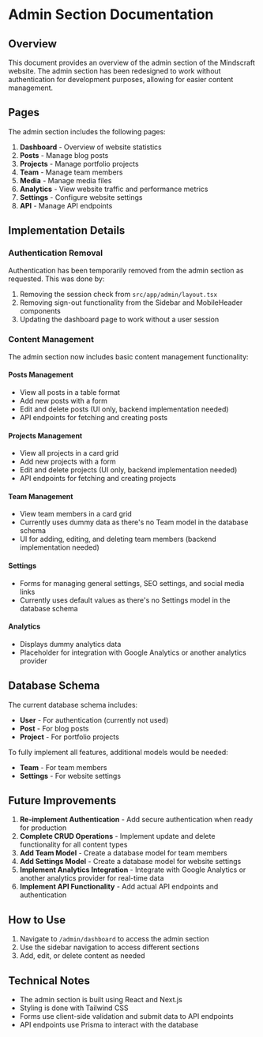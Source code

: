 # Admin Section Documentation

## Overview

This document provides an overview of the admin section of the Mindscraft website. The admin section has been redesigned to work without authentication for development purposes, allowing for easier content management.

## Pages

The admin section includes the following pages:

1. **Dashboard** - Overview of website statistics
2. **Posts** - Manage blog posts
3. **Projects** - Manage portfolio projects
4. **Team** - Manage team members
5. **Media** - Manage media files
6. **Analytics** - View website traffic and performance metrics
7. **Settings** - Configure website settings
8. **API** - Manage API endpoints

## Implementation Details

### Authentication Removal

Authentication has been temporarily removed from the admin section as requested. This was done by:

1. Removing the session check from `src/app/admin/layout.tsx`
2. Removing sign-out functionality from the Sidebar and MobileHeader components
3. Updating the dashboard page to work without a user session

### Content Management

The admin section now includes basic content management functionality:

#### Posts Management
- View all posts in a table format
- Add new posts with a form
- Edit and delete posts (UI only, backend implementation needed)
- API endpoints for fetching and creating posts

#### Projects Management
- View all projects in a card grid
- Add new projects with a form
- Edit and delete projects (UI only, backend implementation needed)
- API endpoints for fetching and creating projects

#### Team Management
- View team members in a card grid
- Currently uses dummy data as there's no Team model in the database schema
- UI for adding, editing, and deleting team members (backend implementation needed)

#### Settings
- Forms for managing general settings, SEO settings, and social media links
- Currently uses default values as there's no Settings model in the database schema

#### Analytics
- Displays dummy analytics data
- Placeholder for integration with Google Analytics or another analytics provider

## Database Schema

The current database schema includes:

- **User** - For authentication (currently not used)
- **Post** - For blog posts
- **Project** - For portfolio projects

To fully implement all features, additional models would be needed:

- **Team** - For team members
- **Settings** - For website settings

## Future Improvements

1. **Re-implement Authentication** - Add secure authentication when ready for production
2. **Complete CRUD Operations** - Implement update and delete functionality for all content types
3. **Add Team Model** - Create a database model for team members
4. **Add Settings Model** - Create a database model for website settings
5. **Implement Analytics Integration** - Integrate with Google Analytics or another analytics provider for real-time data
6. **Implement API Functionality** - Add actual API endpoints and authentication

## How to Use

1. Navigate to `/admin/dashboard` to access the admin section
2. Use the sidebar navigation to access different sections
3. Add, edit, or delete content as needed

## Technical Notes

- The admin section is built using React and Next.js
- Styling is done with Tailwind CSS
- Forms use client-side validation and submit data to API endpoints
- API endpoints use Prisma to interact with the database
